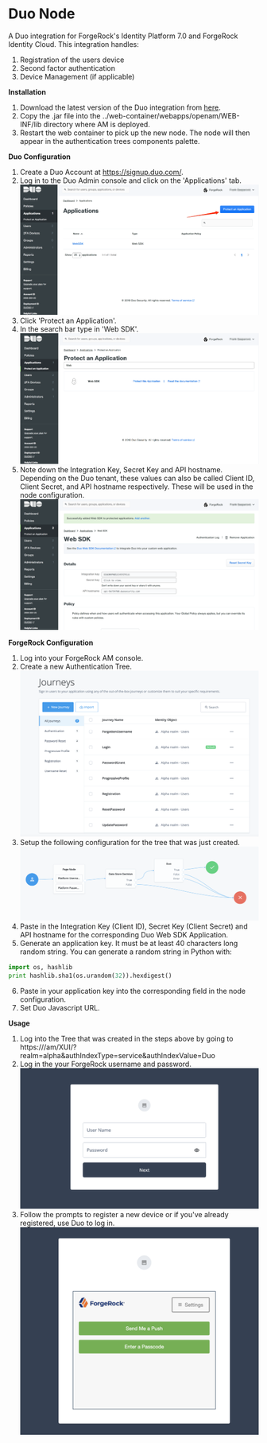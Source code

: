 <!--
 * The contents of this file are subject to the terms of the Common Development and
 * Distribution License (the License). You may not use this file except in compliance with the
 * License.
 *
 * You can obtain a copy of the License at legal/CDDLv1.0.txt. See the License for the
 * specific language governing permission and limitations under the License.
 *
 * When distributing Covered Software, include this CDDL Header Notice in each file and include
 * the License file at legal/CDDLv1.0.txt. If applicable, add the following below the CDDL
 * Header, with the fields enclosed by brackets [] replaced by your own identifying
 * information: "Portions copyright [year] [name of copyright owner]".
 *
 * Copyright ${data.get('yyyy')} ForgeRock AS.
-->
# Duo Node

A Duo integration for ForgeRock's Identity Platform 7.0 and ForgeRock Identity Cloud. This integration handles:
1. Registration of the users device
2. Second factor authentication
3. Device Management (if applicable) 

**Installation**

1. Download the latest version of the Duo integration from [here](https://github.com/ForgeRock/duo-auth-node/releases/latest).
2. Copy the .jar file into the ../web-container/webapps/openam/WEB-INF/lib directory where AM is deployed.
3. Restart the web container to pick up the new node.  The node will then appear in the authentication trees components palette.


**Duo Configuration**
1. Create a Duo Account at https://signup.duo.com/.
2. Log in to the Duo Admin console and click on the 'Applications' tab.
![alt text](https://raw.githubusercontent.com/ForgeRock/duo-auth-node/master/images/Duo1.png "Duo Configuration 1")
3. Click 'Protect an Application'.
4. In the search bar type in 'Web SDK'.
![alt text](https://raw.githubusercontent.com/ForgeRock/duo-auth-node/master/images/Duo2.png "Duo Configuration 2")
5. Note down the Integration Key, Secret Key and API hostname. Depending on the Duo tenant, these values can also be called Client ID, Client Secret, and API hostname respectively. These will be used in the node configuration.
![alt text](https://github.com/ForgeRock/duo-auth-node/blob/master/images/Duo3.png?raw=true "Duo Configuration 3")

**ForgeRock Configuration**
1. Log into your ForgeRock AM console.
2. Create a new Authentication Tree.
![alt text](https://github.com/ForgeRock/duo-auth-node/blob/master/images/ForgeRock1.png?raw=true "ForgeRock Configuration 1")
3. Setup the following configuration for the tree that was just created.
![alt text](https://github.com/ForgeRock/duo-auth-node/blob/master/images/ForgeRock2.png?raw=true "ForgeRock Configuration 2")
4. Paste in the Integration Key (Client ID), Secret Key (Client Secret) and API hostname for the corresponding Duo Web SDK Application.
5. Generate an application key. It must be at least 40 characters long random string. You can generate a random string in Python with:
```python
import os, hashlib
print hashlib.sha1(os.urandom(32)).hexdigest()
```
6. Paste in your application key into the corresponding field in the node configuration.
7. Set Duo Javascript URL.


**Usage**
1. Log into the Tree that was created in the steps above by going to https://<url>/am/XUI/?realm=alpha&authIndexType=service&authIndexValue=Duo
2. Log in the your ForgeRock username and password.
![alt text](https://github.com/ForgeRock/duo-auth-node/blob/master/images/Access1.png?raw=true "Access 1")
3. Follow the prompts to register a new device or if you've already registered, use Duo to log in.
![alt text](https://github.com/ForgeRock/duo-auth-node/blob/master/images/Access2.png?raw=true "Access 2")

